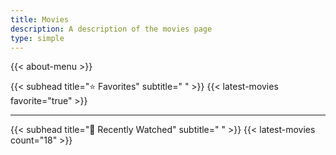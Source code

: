 ```yaml
---
title: Movies
description: A description of the movies page
type: simple
---
```


{{< about-menu >}}

{{< subhead title="⭐️ Favorites" subtitle=" " >}}
{{< latest-movies favorite="true" >}}

---

{{< subhead title="🍿 Recently Watched" subtitle=" " >}}
{{< latest-movies count="18" >}}